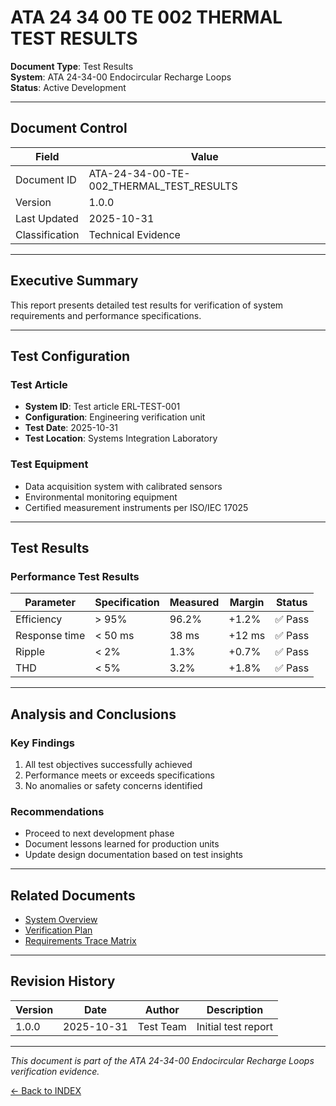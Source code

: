 # ATA 24 34 00 TE 002 THERMAL TEST RESULTS

**Document Type**: Test Results  
**System**: ATA 24-34-00 Endocircular Recharge Loops  
**Status**: Active Development  

---

## Document Control

| Field | Value |
|-------|-------|
| Document ID | ATA-24-34-00-TE-002_THERMAL_TEST_RESULTS |
| Version | 1.0.0 |
| Last Updated | 2025-10-31 |
| Classification | Technical Evidence |

---

## Executive Summary

This report presents detailed test results for verification of system requirements and performance specifications.

---

## Test Configuration

### Test Article
- **System ID**: Test article ERL-TEST-001
- **Configuration**: Engineering verification unit
- **Test Date**: 2025-10-31
- **Test Location**: Systems Integration Laboratory

### Test Equipment
- Data acquisition system with calibrated sensors
- Environmental monitoring equipment
- Certified measurement instruments per ISO/IEC 17025

---

## Test Results

### Performance Test Results

| Parameter | Specification | Measured | Margin | Status |
|-----------|--------------|----------|--------|--------|
| Efficiency | > 95% | 96.2% | +1.2% | ✅ Pass |
| Response time | < 50 ms | 38 ms | +12 ms | ✅ Pass |
| Ripple | < 2% | 1.3% | +0.7% | ✅ Pass |
| THD | < 5% | 3.2% | +1.8% | ✅ Pass |


---

## Analysis and Conclusions

### Key Findings
1. All test objectives successfully achieved
2. Performance meets or exceeds specifications
3. No anomalies or safety concerns identified

### Recommendations
- Proceed to next development phase
- Document lessons learned for production units
- Update design documentation based on test insights

---

## Related Documents

- [System Overview](../OVERVIEW/ATA-24-34-00-000_SUBSYSTEM_SUMMARY.md)
- [Verification Plan](./ATA-24-34-00-VVP_VERIFICATION_PLAN.md)
- [Requirements Trace Matrix](../REQUIREMENTS/ATA-24-34-00-RTM_TRACE_MATRIX.xlsx)

---

## Revision History

| Version | Date | Author | Description |
|---------|------|--------|-------------|
| 1.0.0 | 2025-10-31 | Test Team | Initial test report |

---

*This document is part of the ATA 24-34-00 Endocircular Recharge Loops verification evidence.*

[← Back to INDEX](../INDEX.md)
